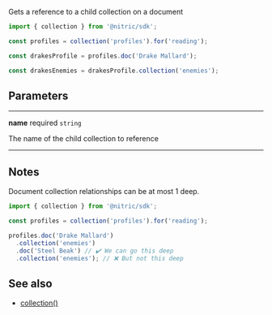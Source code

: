 Gets a reference to a child collection on a document

```javascript
import { collection } from '@nitric/sdk';

const profiles = collection('profiles').for('reading');

const drakesProfile = profiles.doc('Drake Mallard');

const drakesEnemies = drakesProfile.collection('enemies');
```

## Parameters

---

**name** required `string`

The name of the child collection to reference

---


## Notes
Document collection relationships can be at most 1 deep.

```javascript
import { collection } from '@nitric/sdk';

const profiles = collection('profiles').for('reading');

profiles.doc('Drake Mallard')
  .collection('enemies')
  .doc('Steel Beak') // ✔️ We can go this deep
  .collection('enemies'); // ❌ But not this deep
```

## See also

 - [collection()](./collection.md)
